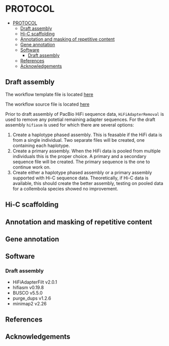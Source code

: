 # PROTOCOL

- [PROTOCOL](#protocol)
	- [Draft assembly](#draft-assembly)
	- [Hi-C scaffolding](#hi-c-scaffolding)
	- [Annotation and masking of repetitive content](#annotation-and-masking-of-repetitive-content)
	- [Gene annotation](#gene-annotation)
	- [Software](#software)
		- [Draft assembly](#draft-assembly-1)
	- [References](#references)
	- [Acknowledgements](#acknowledgements)

## Draft assembly

The workflow template file is located [here](../scripts/draft_assembly/workflow_source/workflow_templates.py)

The workflow source file is located [here](../scripts/draft_assembly/workflow_source/workflow_source.py)

Prior to draft assembly of PacBio HiFi sequence data, `HiFiAdapterRemoval` is used to remove any potetial remaining adapter sequences. For the draft assembly `hifiasm` is used for which there are several options:

1. Create a haplotype phased assembly. This is feasable if the HiFi data is from a single individual. Two separate files will be created, one containing each haplotype.
2. Create a primary assembly. When the HiFi data is pooled from multiple individuals this is the proper choice. A primary and a secondary sequence file will be created. The primary sequence is the one to continue work on.
3. Create either a haplotype phased assembly or a primary assembly supported with Hi-C sequence data. Theoretically, if Hi-C data is available, this should create the better assembly, testing on pooled data for a collembola species showed no improvement.

## Hi-C scaffolding

## Annotation and masking of repetitive content

## Gene annotation

## Software

### Draft assembly

- HiFiAdapterFilt v2.0.1
- hifiasm v0.19.8
- BUSCO v5.5.0
- purge_dups v1.2.6
- minimap2 v2.26

## References

## Acknowledgements